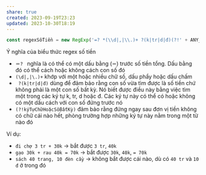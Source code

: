 ```yaml
---
share: true
created: 2023-09-19T23:23
updated: 2023-10-30T18:19
---
```


```js
const regexSốTiền = new RegExp('=? *(\\d|,|\\.)+ ?(k|tr|d|đ)(?!' + ANY_CHAR + ')', 'giu');
```
Ý nghĩa của biểu thức regex số tiền
- `＝? ` nghĩa là có thể có một dấu bằng (`＝`) trước số tiền tổng. Dấu bằng đó có thể cách hoặc không cách con số đó
- `(\d|,|\.)+` khớp với một hoặc nhiều chữ số, dấu phẩy hoặc dấu chấm
- ` ?(k|tr|d|đ)` dùng để đảm bảo rằng con số vừa tìm được là số tiền chứ không phải là một con số bất kỳ. Nó biết được điều này bằng việc tìm một trong các ký tự k, tr, d hoặc đ. Các ký tự này có thể có hoặc không có một dấu cách với con số đứng trước nó
- `(?!kýTựChữHoặcSốBấtKỳ)` đảm bảo rằng đứng ngay sau đơn vị tiền không có chữ cái nào hết, phòng trường hợp những ký tự này nằm trong một từ nào đó

Ví dụ:
- `đi chợ 3 tr + 30k`          → bắt được `3 tr`, `40k`
- `gạo 30k + rau 40k = 70k`    → bắt được `30k`, `40k`, `= 70k`
- `sách 40 trang, 10 đèn cầy`  → không bắt được cái nào, dù có `40 tr` và `10 đ` ở trong đó
